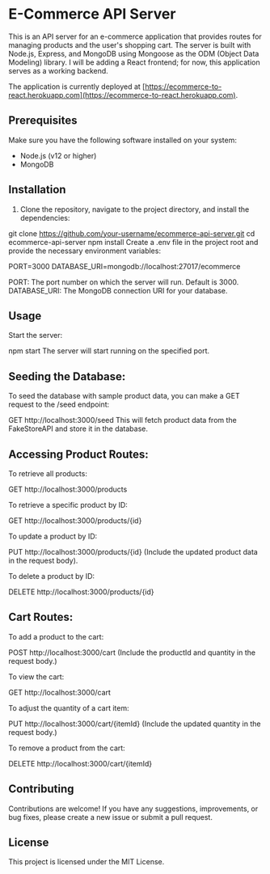 # E-Commerce API Server

This is an API server for an e-commerce application that provides routes for managing products and the user's shopping cart. The server is built with Node.js, Express, and MongoDB using Mongoose as the ODM (Object Data Modeling) library. I will be adding a React frontend; for now, this application serves as a working backend.

The application is currently deployed at [https://ecommerce-to-react.herokuapp.com](https://ecommerce-to-react.herokuapp.com).

## Prerequisites

Make sure you have the following software installed on your system:

- Node.js (v12 or higher)
- MongoDB

## Installation

1. Clone the repository, navigate to the project directory, and install the dependencies:

git clone https://github.com/your-username/ecommerce-api-server.git
cd ecommerce-api-server
npm install
Create a .env file in the project root and provide the necessary environment variables:

PORT=3000
DATABASE_URI=mongodb://localhost:27017/ecommerce

PORT: The port number on which the server will run. Default is 3000.
DATABASE_URI: The MongoDB connection URI for your database.

## Usage

Start the server:

npm start
The server will start running on the specified port.

## Seeding the Database:
To seed the database with sample product data, you can make a GET request to the /seed endpoint:

GET http://localhost:3000/seed
This will fetch product data from the FakeStoreAPI and store it in the database.

## Accessing Product Routes:
To retrieve all products:

GET http://localhost:3000/products

To retrieve a specific product by ID:

GET http://localhost:3000/products/{id}

To update a product by ID:

PUT http://localhost:3000/products/{id}
(Include the updated product data in the request body).

To delete a product by ID:

DELETE http://localhost:3000/products/{id}

## Cart Routes:

To add a product to the cart:

POST http://localhost:3000/cart
(Include the productId and quantity in the request body.)

To view the cart:

GET http://localhost:3000/cart

To adjust the quantity of a cart item:

PUT http://localhost:3000/cart/{itemId}
(Include the updated quantity in the request body.)

To remove a product from the cart:

DELETE http://localhost:3000/cart/{itemId}

## Contributing
Contributions are welcome! If you have any suggestions, improvements, or bug fixes, please create a new issue or submit a pull request.

## License
This project is licensed under the MIT License.